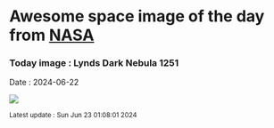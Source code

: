 
# Awesome space image of the day from [NASA](https://api.nasa.gov/)

### Today image : Lynds Dark Nebula 1251
Date : 2024-06-22

![](https://apod.nasa.gov/apod/image/2406/LDN1251_1098c.png)

<small>Latest update : Sun Jun 23 01:08:01 2024</small>
        